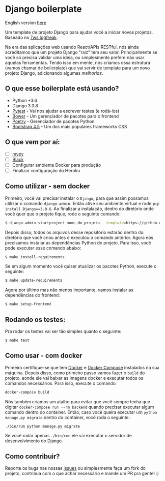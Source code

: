 # Django boilerplate #

English version [here](README-EN.md)

Um template de projeto Django para ajudar você a iniciar novos projetos. Baseado no [7ws logfreak](https://github.com/7ws/logfreak).

Na era das aplicações web usando React/APIs RESTful, nós ainda acreditamos que um projeto Django "raiz" tem seu valor. Principalmente se você só precisa validar uma ideia, ou simplesmente prefere não usar aquelas ferramentas. Tendo isso em mente, nós criamos essa estrutura (vamos chamar de boilerplate) que vai servir de template para um novo projeto Django, adicionando algumas _melhorias_.

O que esse boilerplate está usando?
-------------------------------

- Python +3.6
- Django 3.0.8
- [Pytest](https://docs.pytest.org/en/stable/) - Vai nos ajudar a escrever testes (e rodá-los)
- [Bower](https://bower.io/) - Um gerenciador de pacotes para o frontend
- [Poetry](https://python-poetry.org/) - Gerenciador de pacotes Python
- [Bootstrap 4.5](https://getbootstrap.com/docs/4.5/getting-started/introduction/) -  Um dos mais populares frameworks CSS

O que vem por aí:
-----------------
- [ ] [mypy](http://mypy-lang.org/)
- [ ] [Black](https://black.readthedocs.io/en/stable/)
- [ ] Configurar ambiente Docker para produção
- [ ] Finalizar configuração do Heroku

Como utilizar - sem docker
---------------------------

Primeiro, você vai precisar instalar o `Django`, para que assim possamos utilizar o comando `django-admin`. Então ative seu ambiente virtual e rode `pip install Django==3.0.8`. Ao finalizar a instalação, dentro do diretório onde você quer que o projeto fique, rode o seguinte comando:

```bash
$ django-admin startproject nome_do_projeto --template=https://github.com/dunderlabs/django-boilerplate/archive/master.zip
```

Depois disso, todos os arquivos desse repositório estarão dentro do diretório que você criou antes e executou o comando anterior. Agora nós precisamos instalar as dependências Python do projeto. Para isso, você pode executar esse comando abaixo:

```bash
$ make install-requirements
```

Se em algum momento você quiser atualizar os pacotes Python, execute o seguinte:

```bash
$ make update-requirements
```

Agora por último mas não menos importante, vamos instalar as dependências do frontend:

```bash
$ make setup-frontend
```

Rodando os testes:
------------------

Pra rodar os testes vai ser tão simples quanto o seguinte:

```bash
$ make test
```

Como usar - com docker
------------------------

Primeiro certifique-se que tem [Docker](https://docs.docker.com/) e [Docker Compose](https://docs.docker.com/compose/) instalados na sua máquina. Depois disso, como primeiro passo vamos fazer o `build` do projeto, aonde ele vai baixar as imagens docker e executar todos os comandos necessários. Para isso, execute o comando:

```bash
docker-compose build
```

Nós também criamos um atalho para evitar que você sempre tenha que digitar `docker-compose run --rm backend` quando precisar executar algum comando dentro do container. Então, caso você queira executar um `python manage.py migrate` dentro do container, você roda o seguinte:
```bash
./bin/run python manage.py migrate
```

Se você rodar apenas `./bin/run` ele vai executar o servidor de desenvolvimento do Django.

Como contribuir?
----------------

Reporte os bugs nas nossas [issues](https://github.com/dunderlabs/django-boilerplate/issues) ou simplesmente faça um fork do projeto, contribua com o que achar necessário e mande um PR pra gente! :)